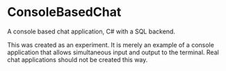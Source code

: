 # ConsoleBasedChat
A console based chat application, C# with a SQL backend.

This was created as an experiment.
It is merely an example of a console application that allows simultaneous input and output to the terminal.
Real chat applications should not be created this way.
